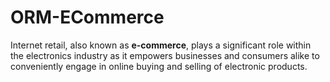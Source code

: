 # ORM-ECommerce
Internet retail, also known as **e-commerce**, plays a significant role within the electronics industry as it empowers businesses and consumers alike to conveniently engage in online buying and selling of electronic products.

